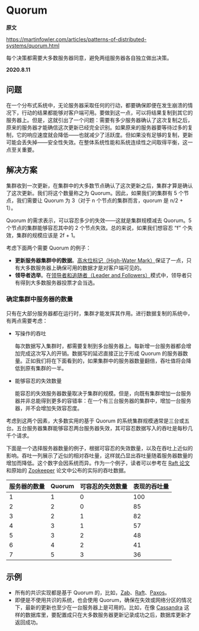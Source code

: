 # Quorum

**原文**

https://martinfowler.com/articles/patterns-of-distributed-systems/quorum.html

每个决策都需要大多数服务器同意，避免两组服务器各自独立做出决策。

**2020.8.11**

## 问题

在一个分布式系统中，无论服务器采取任何的行动，都要确保即便在发生崩溃的情况下，行动的结果都能够对客户端可用。要做到这一点，可以将结果复制到其它的服务器上。但是，这就引出了一个问题：需要有多少服务器确认了这次复制之后，原来的服务器才能确信这次更新已经完全识别。如果原来的服务器要等待过多的复制，它的响应速度就会降低——也就减少了活跃度。但如果没有足够的复制，更新可能会丢失掉——安全性失效。在整体系统性能和系统连续性之间取得平衡，这一点至关重要。

## 解决方案

集群收到一次更新，在集群中的大多数节点确认了这次更新之后，集群才算是确认了这次更新。我们将这个数量称之为 Quorum。因此，如果我们的集群有 5 个节点，我们需要让 Quorum 为 3（对于 n 个节点的集群而言，quorum 是 n/2 + 1）。

Quorum 的需求表示，可以容忍多少的失效——这就是集群规模减去 Quorum。5 个节点的集群能够容忍其中的 2 个节点失效。总的来说，如果我们想容忍 “f” 个失效，集群的规模应该是 2f + 1。

考虑下面两个需要 Quorum 的例子：

* **更新服务器集群中的数据**。[高水位标记（High-Water Mark）](high-water-mark.md)保证了一点，只有大多数服务器上确保可用的数据才是对客户端可见的。
* **领导者选举**。在[领导者和追随者（Leader and Followers）](leader-and-followers.md)模式中，领导者只有得到大多数服务器投票才会当选。

### 确定集群中服务器的数量

只有在大部分服务器都在运行时，集群才能发挥其作用。进行数据复制的系统中，有两点需要考虑：

* 写操作的吞吐

  每次数据写入集群时，都需要复制到多台服务器上。每新增一台服务器都会增加完成这次写入的开销。数据写的延迟直接正比于形成 Quorum 的服务器数量。正如我们将在下面看到的，如果集群中的服务器数量翻倍，吞吐值将会降低到原有集群的一半。

* 能够容忍的失效数量

  能容忍的失效服务器数量取决于集群的规模。但是，向既有集群增加一台服务器并非总能得到更多的容错率：在一个有三台服务器的集群中，增加一台服务器，并不会增加失效容忍度。

考虑到这两个因素，大多数实用的基于 Quorum 的系统集群规模通常是三台或五台。五台服务器集群能够容忍两台服务器失效，其可容忍数据写入的吞吐是每秒几千个请求。

下面是一个选择服务器数量的例子，根据可容忍的失效数量，以及在吞吐上近似的影响。吞吐一列展示了近似的相对吞吐量，这样就凸显出吞吐量随着服务器数量的增加而降低。这个数字会因系统而异。作为一个例子，读者可以参考在 [Raft 论文](https://web.stanford.edu/~ouster/cgi-bin/papers/OngaroPhD.pdf)和原始的 [Zookeeper](https://www.usenix.org/legacy/event/atc10/tech/full_papers/Hunt.pdf) 论文中公布的实际的吞吐数据。

| 服务器的数量 | Quorum | 可容忍的失效数量 | 表现的吞吐量 |
| ------------ | ------ | ---------------- | ------------ |
| 1            | 1      | 0                | 100          |
| 2            | 2      | 0                | 85           |
| 3            | 2      | 1                | 82           |
| 4            | 3      | 1                | 57           |
| 5            | 3      | 2                | 48           |
| 6            | 4      | 2                | 41           |
| 7            | 5      | 3                | 36           |



## 示例

* 所有的共识实现都是基于 Quorum 的，比如，[Zab](https://zookeeper.apache.org/doc/r3.4.13/zookeeperInternals.html#sc_atomicBroadcast)、[Raft](https://raft.github.io/)、[Paxos](https://en.wikipedia.org/wiki/Paxos_(computer_science))。
* 即便是不使用共识的系统，也会使用 Quorum，确保在失效或网络分区的情况下，最新的更新也至少在一台服务器上是可用的。比如，在像 [Cassandra](http://cassandra.apache.org/) 这样的数据库里，要配置成只在大多数服务器更新记录成功之后，数据库更新才返回成功。
